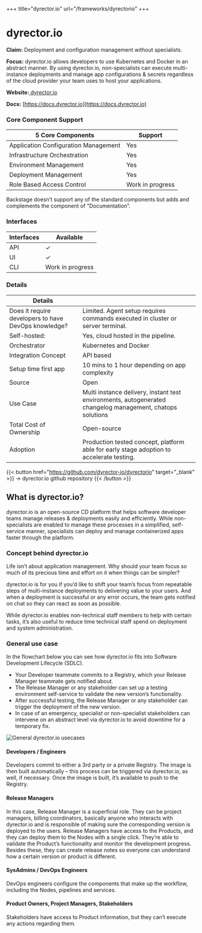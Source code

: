 +++
title="dyrector.io"
url="/frameworks/dyrectorio"
+++

# dyrector.io

**Claim:** Deployment and configuration management without specialists.

**Focus:** dyrector.io allows developers to use Kubernetes and Docker in an abstract manner. By using dyrector.io, non-specialists can execute multi-instance deployments and manage app configurations & secrets regardless of the cloud provider your team uses to host your applications.

**Website:**[ dyrector.io](https://dyrector.io/)

**Docs:** [https://docs.dyrector.io](https://docs.dyrector.io)

### Core Component Support
| 5 Core Components | Support |
| --- | ----------- |
| Application Configuration Management | Yes |
| Infrastructure Orchestration | Yes |
| Environment Management | Yes |
| Deployment Management | Yes |
| Role Based Access Control | Work in progress

Backstage doesn’t support any of the standard components but adds and complements the component of “Documentation”.

### Interfaces
| Interfaces | Available |
| --- | ----------- |
| API | ✓ |
| UI | ✓ |
| CLI | Work in progress |



### Details
| Details |  |
| --- | ----------- |
| Does it require developers to have DevOps knowledge? | Limited. Agent setup requires commands executed in cluster or server terminal.  |
| Self-hosted: | Yes, cloud hosted in the pipeline. |
| Orchestrator | Kubernetes and Docker |
| Integration Concept | API based |
| Setup time first app | 10 mins to 1 hour depending on app complexity |
| Source | Open |
| Use Case | Multi instance delivery, instant test environments, autogenerated changelog management, chatops solutions |
| Total Cost of Ownership | Open-source |
| Adoption | Production tested concept, platform able for early stage adoption to accelerate testing. |

{{< button href="https://github.com/dyrector-io/dyrectorio" target="_blank" >}}
-> dyrector.io github repository
{{< /button >}}

What is dyrector.io?
---------------------

dyrector.io is an open-source CD platform that helps software developer teams manage releases & deployments easily and efficiently. While non-specialists are enabled to manage these processes in a simplified, self-service manner, specialists can deploy and manage containerized apps faster through the platform.

### Concept behind dyrector.io

Life isn’t about application management. Why should your team focus so much of its precious time and effort on it when things can be simpler?

dyrector.io is for you if you’d like to shift your team’s focus from repeatable steps of multi-instance deployments to delivering value to your users. And when a deployment is successful or any error occurs, the team gets notified on chat so they can react as soon as possible.

While dyrector.io enables non-technical staff members to help with certain tasks, it’s also useful to reduce time technical staff spend on deployment and system administration.

### General use case

In the flowchart below you can see how dyrector.io fits into Software Development Lifecycle (SDLC).
- Your Developer teammate commits to a Registry, which your Release Manager teammate gets notified about.
- The Release Manager or any stakeholder can set up a testing environment self-service to validate the new version’s functionality.
- After successful testing, the Release Manager or any stakeholder can trigger the deployment of the new version.
- In case of an emergency, specialist or non-specialist stakeholders can intervene on an abstract level via dyrector.io to avoid downtime for a temporary fix.

![General dyrector.io usecases](https://3138693079-files.gitbook.io/~/files/v0/b/gitbook-x-prod.appspot.com/o/spaces%2FCNvxW8k55ZlpJfMk8Oep%2Fuploads%2FVcv5HO7Oj0zbvAe2bnBH%2Fdyrector-io-multi-instance-deployments-dark.png?alt=media&token=7b63bb56-32e4-467b-9751-3036d700d90d)


#### Developers / Engineers

Developers commit to either a 3rd party or a private Registry. The image is then built automatically – this process can be triggered via dyrector.io, as well, if necessary. Once the image is built, it’s available to push to the Registry.

#### Release Managers

In this case, Release Manager is a superficial role. They can be project managers, billing coordinators, basically anyone who interacts with dyrector.io and is responsible of making sure the corresponding version is deployed to the users. Release Managers have access to the Products, and they can deploy them to the Nodes with a single click. They’re able to validate the Product’s functionality and monitor the development progress. Besides these, they can create release notes so everyone can understand how a certain version or product is different.

#### SysAdmins / DevOps Engineers

DevOps engineers configure the components that make up the workflow, including the Nodes, pipelines and services.

#### Product Owners, Project Managers, Stakeholders

Stakeholders have access to Product information, but they can’t execute any actions regarding them.